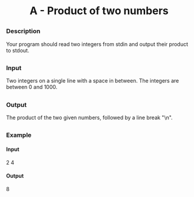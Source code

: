 # <p align="center">A - Product of two numbers</p>
### Description
Your program should read two integers from stdin and output their product to stdout.
##
### Input
Two integers on a single line with a space in between. The integers are between 0 and 1000.
##
### Output
The product of the two given numbers, followed by a line break "\n".
##
### Example
#### Input
2 4
#### Output
8
